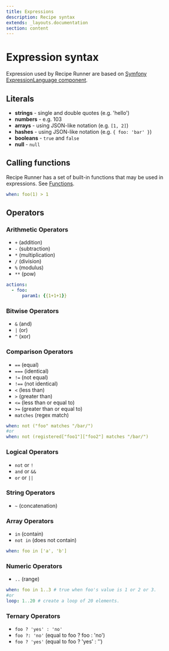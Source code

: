 ```yaml
---
title: Expressions
description: Recipe syntax
extends: _layouts.documentation
section: content
---
```


# Expression syntax

Expression used by Recipe Runner are based on [Symfony ExpressionLanguage component](https://symfony.com/doc/current/components/expression_language/syntax.html).

## Literals

* **strings** - single and double quotes (e.g. 'hello')
* **numbers** - e.g. 103
* **arrays** - using JSON-like notation (e.g. `[1, 2]`)
* **hashes** - using JSON-like notation (e.g. `{ foo: 'bar' }`)
* **booleans** - `true` and `false`
* **null** - `null`

## Calling functions

Recipe Runner has a set of built-in functions that may be used in expressions. See [Functions](functions).

```yaml
when: foo(1) > 1
```

## Operators

### Arithmetic Operators

* `+` (addition)
* `-` (subtraction)
* `*` (multiplication)
* `/` (division)
* `%` (modulus)
* `**` (pow)

```yaml
actions:
  - foo:
      param1: {{1+1+1}}
```

### Bitwise Operators

* `&` (and)
* `|` (or)
* `^` (xor)

### Comparison Operators

* `==` (equal)
* `===` (identical)
* `!=` (not equal)
* `!==` (not identical)
* `<` (less than)
* `>` (greater than)
* `<=` (less than or equal to)
* `>=` (greater than or equal to)
* `matches` (regex match)

```yaml
when: not ("foo" matches "/bar/")
#or
when: not (registered["foo1"]["foo2"] matches "/bar/")
```

### Logical Operators

* `not` or `!`
* `and` or `&&`
* `or` or `||`

### String Operators

* `~` (concatenation)

### Array Operators

* `in` (contain)
* `not in` (does not contain)

```yaml
when: foo in ['a', 'b']
```

### Numeric Operators

* `..` (range)

```yaml
when: foo in 1..3 # true when foo's value is 1 or 2 or 3.
#or
loop: 1..20 # create a loop of 20 elements.
```

### Ternary Operators

* `foo ? 'yes' : 'no'`
* `foo ?: 'no'` (equal to foo ? foo : 'no')
* `foo ? 'yes'` (equal to foo ? 'yes' : '')